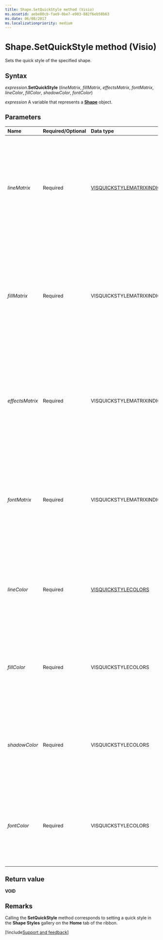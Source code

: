 ```yaml
---
title: Shape.SetQuickStyle method (Visio)
ms.assetid: aebe80cb-fae9-0be7-e903-882f6eb58b63
ms.date: 06/08/2017
ms.localizationpriority: medium
---
```



# Shape.SetQuickStyle method (Visio)

Sets the quick style of the specified shape.


## Syntax

_expression_.**SetQuickStyle** (_lineMatrix_, _fillMatrix_, _effectsMatrix_, _fontMatrix_, _lineColor_, _fillColor_, _shadowColor_, _fontColor_)

_expression_ A variable that represents a **[Shape](Visio.Shape.md)** object.


## Parameters

|Name|Required/Optional|Data type|Description|
|:-----|:-----|:-----|:-----|
| _lineMatrix_|Required|[VISQUICKSTYLEMATRIXINDICES](Visio.visquickstylematrixindices.md)|Specifies the shape style index that determines the line-formatting properties (for example, dash type or weight) to retrieve from the active theme and variant.|
| _fillMatrix_|Required|VISQUICKSTYLEMATRIXINDICES|Specifies the shape style index that determines the fill-formatting properties (for example, fill type or gradient stops) to retrieve from the active theme and variant.|
| _effectsMatrix_|Required|VISQUICKSTYLEMATRIXINDICES|Specifies the shape style index that determines the font-formatting properties (for example, font style) to retrieve from the active theme and variant.|
| _fontMatrix_|Required|VISQUICKSTYLEMATRIXINDICES|Specifies the shape style index that determines the font-formatting properties (for example, font style) to retrieve from the active theme and variant.|
| _lineColor_|Required|[VISQUICKSTYLECOLORS](Visio.visquickstylecolors.md)|Specifies the color index that determines the line color to retrieve from the active theme and variant to use in line formatting.|
| _fillColor_|Required|VISQUICKSTYLECOLORS|Specifies the color index that determines the fill color to retrieve from the active theme and variant to use in fill formatting.|
| _shadowColor_|Required|VISQUICKSTYLECOLORS|Specifies the color index that determines the shadow color to retrieve from the active theme and variant to use in shadows.|
| _fontColor_|Required|VISQUICKSTYLECOLORS|Specifies the color index that determines the font color to retrieve from the active theme and variant to use in shape text.|

## Return value

**VOID**


## Remarks

Calling the **SetQuickStyle** method corresponds to setting a quick style in the **Shape Styles** gallery on the **Home** tab of the ribbon.



[!include[Support and feedback](~/includes/feedback-boilerplate.md)]